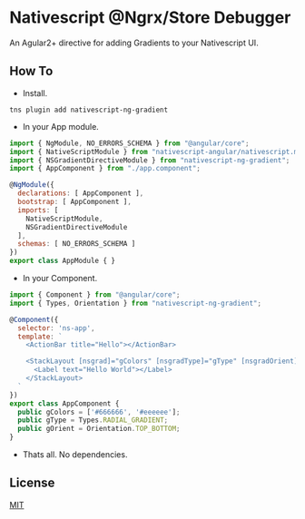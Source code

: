 # Nativescript @Ngrx/Store Debugger
An Agular2+ directive for adding Gradients to your Nativescript UI.

## How To
* Install.
```
tns plugin add nativescript-ng-gradient
```

* In your App module.
``` javascript
import { NgModule, NO_ERRORS_SCHEMA } from "@angular/core";
import { NativeScriptModule } from "nativescript-angular/nativescript.module";
import { NSGradientDirectiveModule } from "nativescript-ng-gradient";
import { AppComponent } from "./app.component";

@NgModule({
  declarations: [ AppComponent ],
  bootstrap: [ AppComponent ],
  imports: [
    NativeScriptModule,
    NSGradientDirectiveModule
  ],
  schemas: [ NO_ERRORS_SCHEMA ]
})
export class AppModule { }

```

* In your Component. 
``` javascript
import { Component } from "@angular/core";
import { Types, Orientation } from "nativescript-ng-gradient";

@Component({
  selector: 'ns-app',
  template: `
    <ActionBar title="Hello"></ActionBar>

    <StackLayout [nsgrad]="gColors" [nsgradType]="gType" [nsgradOrient]="gOrient">
      <Label text="Hello World"></Label>
    </StackLayout>
  `
})
export class AppComponent {
  public gColors = ['#666666', '#eeeeee'];
  public gType = Types.RADIAL_GRADIENT;
  public gOrient = Orientation.TOP_BOTTOM;
}
```

* Thats all. No dependencies. 

## License

[MIT](/LICENSE)
